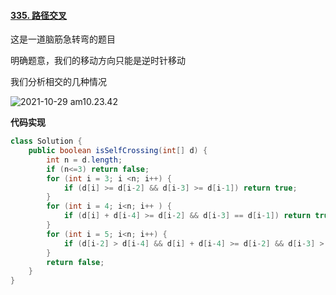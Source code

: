 #### [335. 路径交叉](https://leetcode.cn/problems/self-crossing/)



这是一道脑筋急转弯的题目



明确题意，我们的移动方向只能是逆时针移动



我们分析相交的几种情况



![2021-10-29 am10.23.42](https://muyids.oss-cn-beijing.aliyuncs.com/2021-10-29%20am10.23.42.png)



**代码实现**

```java
class Solution {
    public boolean isSelfCrossing(int[] d) {
        int n = d.length;
        if (n<=3) return false;
        for (int i = 3; i <n; i++) {
            if (d[i] >= d[i-2] && d[i-3] >= d[i-1]) return true;
        }
        for (int i = 4; i<n; i++ ) {
            if (d[i] + d[i-4] >= d[i-2] && d[i-3] == d[i-1]) return true;
        }
        for (int i = 5; i<n; i++) {
            if (d[i-2] > d[i-4] && d[i] + d[i-4] >= d[i-2] && d[i-3] > d[i-1] && d[i-1] + d[i-5] >= d[i-3]) return true;
        }
        return false;
    }
}
```











